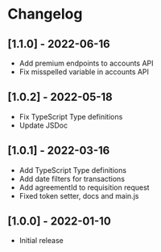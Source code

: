 # Changelog

## [1.1.0] - 2022-06-16

- Add premium endpoints to accounts API
- Fix misspelled variable in accounts API


## [1.0.2] - 2022-05-18

- Fix TypeScript Type definitions
- Update JSDoc

## [1.0.1] - 2022-03-16

- Add TypeScript Type definitions
- Add date filters for transactions
- Add agreementId to requisition request
- Fixed token setter, docs and main.js


## [1.0.0] - 2022-01-10

- Initial release


